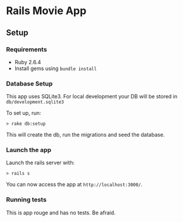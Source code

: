 # Rails Movie App

## Setup

### Requirements

* Ruby 2.6.4
* Install gems using `bundle install`

### Database Setup

This app uses SQLite3. For local development your DB will be stored in `db/development.sqlite3`

To set up, run:

```
> rake db:setup
```

This will create the db, run the migrations and seed the database.

### Launch the app

Launch the rails server with:

```
> rails s
```

You can now access the app at `http://localhost:3000/`.

### Running tests

This is app rouge and has no tests. Be afraid.

